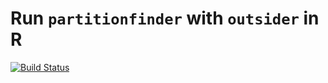 # Run `partitionfinder` with `outsider` in R
[![Build Status](https://travis-ci.org/dombennett/om..partitionfinder.svg?branch=master)](https://travis-ci.org/dombennett/om..partitionfinder)
